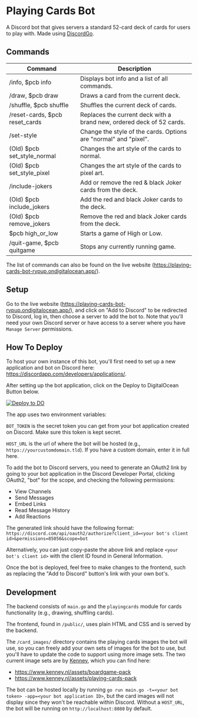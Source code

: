 # Playing Cards Bot
A Discord bot that gives servers a standard 52-card deck of cards for users to play with. Made using [DiscordGo](https://github.com/bwmarrin/discordgo).

## Commands

| Command | Description |
| --- | --- |
| /info, $pcb info | Displays bot info and a list of all commands. |
| /draw, $pcb draw | Draws a card from the current deck. |
| /shuffle, $pcb shuffle | Shuffles the current deck of cards. |
| /reset-cards, $pcb reset_cards | Replaces the current deck with a brand new, ordered deck of 52 cards. |
| /set-style | Change the style of the cards. Options are "normal" and "pixel". |
| (Old) $pcb set_style_normal | Changes the art style of the cards to normal. |
| (Old) $pcb set_style_pixel | Changes the art style of the cards to pixel art. |
| /include-jokers | Add or remove the red & black Joker cards from the deck. |
| (Old) $pcb include_jokers | Add the red and black Joker cards to the deck. |
| (Old) $pcb remove_jokers | Remove the red and black Joker cards from the deck. |
| $pcb high_or_low | Starts a game of High or Low. |
| /quit-game, $pcb quitgame | Stops any currently running game. |

The list of commands can also be found on the live website (https://playing-cards-bot-rvpup.ondigitalocean.app/).

## Setup
Go to the live website (https://playing-cards-bot-rvpup.ondigitalocean.app/), and click on "Add to Discord" to be redirected to Discord, log in, then choose a server to add the bot to. Note that you'll need your own Discord server or have access to a server where you have `Manage Server` permissions.

## How To Deploy

To host your own instance of this bot, you'll first need to set up a new application and bot on Discord here: https://discordapp.com/developers/applications/.

After setting up the bot application, click on the Deploy to DigitalOcean Button below.

[![Deploy to DO](https://www.deploytodo.com/do-btn-blue.svg)](https://cloud.digitalocean.com/apps/new?repo=https://github.com/svntax/PlayingCardsBot/tree/main)

The app uses two environment variables:

`BOT_TOKEN` is the secret token you can get from your bot application created on Discord. Make sure this token is kept secret.

`HOST_URL` is the url of where the bot will be hosted (e.g., `https://yourcustomdomain.tld`). If you have a custom domain, enter it in full here.

To add the bot to Discord servers, you need to generate an OAuth2 link by going to your bot application in the Discord Developer Portal, clicking OAuth2, "bot" for the scope, and checking the following permissions:
- View Channels
- Send Messages
- Embed Links
- Read Message History
- Add Reactions

The generated link should have the following format: `https://discord.com/api/oauth2/authorize?client_id=<your bot's client id>&permissions=85056&scope=bot`

Alternatively, you can just copy-paste the above link and replace `<your bot's client id>` with the client ID found in General Information.

Once the bot is deployed, feel free to make changes to the frontend, such as replacing the "Add to Discord" button's link with your own bot's.

## Development
The backend consists of `main.go` and the `playingcards` module for cards functionality (e.g., drawing, shuffling cards).

The frontend, found in `/public/`, uses plain HTML and CSS and is served by the backend.

The `/card_images/` directory contains the playing cards images the bot will use, so you can freely add your own sets of images for the bot to use, but you'll have to update the code to support using more image sets. The two current image sets are by [Kenney](https://www.kenney.nl/), which you can find here:
- https://www.kenney.nl/assets/boardgame-pack
- https://www.kenney.nl/assets/playing-cards-pack

The bot can be hosted locally by running `go run main.go -t=<your bot token> -app=<your bot application ID>`, but the card images will not display since they won't be reachable within Discord. Without a `HOST_URL`, the bot will be running on `http://localhost:8080` by default.